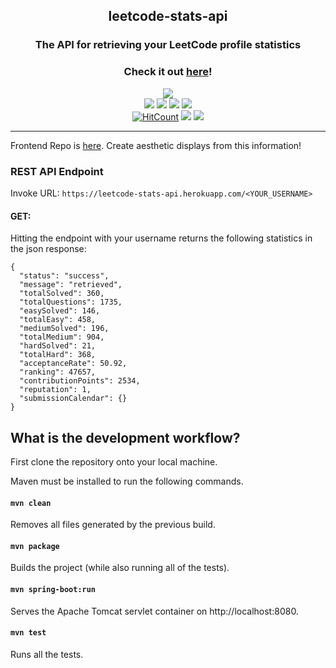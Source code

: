 <h2 align="center">leetcode-stats-api</h2>
<h3 align="center">The API for retrieving your LeetCode profile statistics</h3>

<h3 align="center">Check it out <a href="https://leetcode-stats-api.herokuapp.com/">here</a>!</h3>

<p align="center">
  <a href=https://forthebadge.com>
    <img src="https://forthebadge.com/images/badges/built-with-grammas-recipe.svg"></a>
  </br>
  <a href="https://leetcode-stats-api.herokuapp.com/">
    <img src="https://pyheroku-badge.herokuapp.com/?app=leetcode-stats-api"></a>
  <a href=https://travis-ci.com/JeremyTsaii/leetcode-stats-api>
    <img src="https://travis-ci.com/JeremyTsaii/leetcode-stats-api.svg?branch=main"></a>
  <a href="https://codecov.io/gh/JeremyTsaii/leetcode-stats-api">
    <img src="https://codecov.io/gh/JeremyTsaii/leetcode-stats-api/branch/main/graph/badge.svg?token=18BZG2Q3TT"></a>
  <a href="https://codeclimate.com/github/JeremyTsaii/leetcode-stats-api/maintainability">
    <img src="https://api.codeclimate.com/v1/badges/bf4637f9d193e3159e86/maintainability" /></a>
  </br>
  <a href=http://hits.dwyl.com/jeremytsaii/leetcode-stats-api>
    <img alt="HitCount" src=http://hits.dwyl.com/jeremytsaii/leetcode-stats-api.svg></a>
  <a href=https://github.com/dwyl/esta/issues>
    <img src="https://img.shields.io/badge/contributions-welcome-brightgreen.svg?style=flat"></a>
  <a href=https://opensource.org/licenses/MIT>
    <img src=https://img.shields.io/badge/License-MIT-yellow.svg></a>
</p>

***

Frontend Repo is [here](https://github.com/JeremyTsaii/leetcode-stats). Create aesthetic displays from this information!

### REST API Endpoint

Invoke URL: `https://leetcode-stats-api.herokuapp.com/<YOUR_USERNAME>`

#### GET:
Hitting the endpoint with your username returns the following statistics in the json response:
```
{
  "status": "success",
  "message": "retrieved",
  "totalSolved": 360,
  "totalQuestions": 1735,
  "easySolved": 146,
  "totalEasy": 458,
  "mediumSolved": 196,
  "totalMedium": 904,
  "hardSolved": 21,
  "totalHard": 368,
  "acceptanceRate": 50.92,
  "ranking": 47657,
  "contributionPoints": 2534,
  "reputation": 1,
  "submissionCalendar": {}
}
```

## What is the development workflow?

First clone the repository onto your local machine.

Maven must be installed to run the following commands.

#### `mvn clean`

Removes all files generated by the previous build.

#### `mvn package`

Builds the project (while also running all of the tests).

#### `mvn spring-boot:run`

Serves the Apache Tomcat servlet container on http://localhost:8080.

#### `mvn test`

Runs all the tests.
